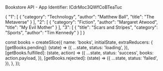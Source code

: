 Bookstore API - App Identifier: ICdrMoc3QWfCoBTeaTuc

{
  "1": [
    {
      "category": "Technology",
      "author": "Matthew Ball",
      "title": "The Metaverse"
    }
  ],
  "2": [
    {
      "category": "Fiction",
      "author": "Margaret Atwood",
      "title": "My Evil Mother"
    }
  ],
  "3": [
    {
      "title": "Scars and Stripes",
      "category": "Sports",
      "author": "Tim Kennedy"
    }
  ]
}

const books = createSlice({
  name: 'books',
  initialState,
  extraReducers: {
    [getBooks.pending]: (state) => ({
      ...state,
      status: 'loading',
    }),
    [getBooks.fulfilled]: (state, action) => ({
      ...state,
      status: 'success',
      books: action.payload,
    }),
    [getBooks.rejected]: (state) => ({
      ...state,
      status: 'failed',
    }),
  },
});

